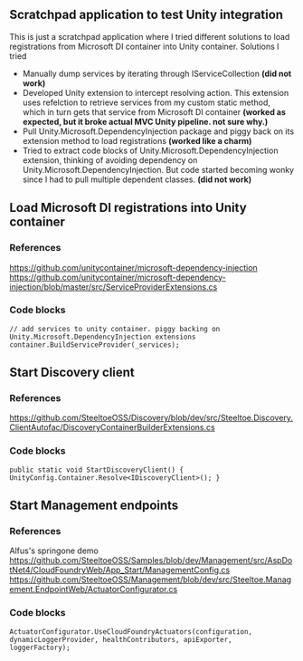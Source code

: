 ## Scratchpad application to test Unity integration

This is just a scratchpad application where I tried different solutions to load registrations from Microsoft DI container into Unity container. Solutions I tried
* Manually dump services by iterating through IServiceCollection **(did not work)**
* Developed Unity extension to intercept resolving action. This extension uses refelction to retrieve services from my custom static method, which in turn gets that service from Microsoft DI container **(worked as expected, but it broke actual MVC Unity pipeline. not sure why.)**
* Pull Unity.Microsoft.DependencyInjection package and piggy back on its extension method to load registrations **(worked like a charm)**
* Tried to extract code blocks of Unity.Microsoft.DependencyInjection extension, thinking of avoiding dependency on Unity.Microsoft.DependencyInjection. But code started becoming wonky since I had to pull multiple dependent classes. **(did not work)**


## Load Microsoft DI registrations into Unity container

### References
https://github.com/unitycontainer/microsoft-dependency-injection  
https://github.com/unitycontainer/microsoft-dependency-injection/blob/master/src/ServiceProviderExtensions.cs

### Code blocks
`// add services to unity container. piggy backing on Unity.Microsoft.DependencyInjection extensions
container.BuildServiceProvider(_services);`


## Start Discovery client

### References
https://github.com/SteeltoeOSS/Discovery/blob/dev/src/Steeltoe.Discovery.ClientAutofac/DiscoveryContainerBuilderExtensions.cs
    
### Code blocks
`public static void StartDiscoveryClient()
{
    UnityConfig.Container.Resolve<IDiscoveryClient>();
}`


## Start Management endpoints

### References
Alfus's springone demo  
https://github.com/SteeltoeOSS/Samples/blob/dev/Management/src/AspDotNet4/CloudFoundryWeb/App_Start/ManagementConfig.cs  
https://github.com/SteeltoeOSS/Management/blob/dev/src/Steeltoe.Management.EndpointWeb/ActuatorConfigurator.cs  

### Code blocks
`ActuatorConfigurator.UseCloudFoundryActuators(configuration, dynamicLoggerProvider,
                                                            healthContributors, apiExporter, loggerFactory);`